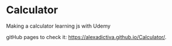 # Calculator
Making a calculator learning js with Udemy

gitHub pages to check it:
https://alexadictiva.github.io/Calculator/.
